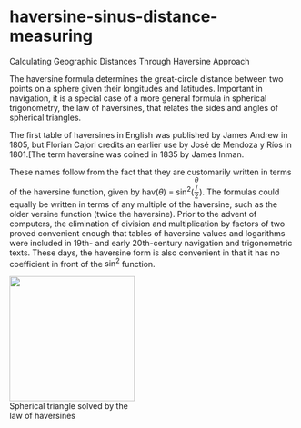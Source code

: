 # haversine-sinus-distance-measuring
Calculating Geographic Distances Through Haversine Approach

The haversine formula determines the great-circle distance between two points on a sphere given their longitudes and latitudes. Important in navigation, it is a special case of a more general formula in spherical trigonometry, the law of haversines, that relates the sides and angles of spherical triangles.

The first table of haversines in English was published by James Andrew in 1805, but Florian Cajori credits an earlier use by José de Mendoza y Ríos in 1801.[The term haversine was coined in 1835 by James Inman.

These names follow from the fact that they are customarily written in terms of the haversine function, given by <span class="texhtml">hav(<i>θ</i>) = sin<sup>2</sup>(<span role="math" class="sfrac nowrap tion" style="display:inline-block; vertical-align:-0.5em; font-size:85%; text-align:center;"><span class="num" style="display:block; line-height:1em; margin:0 0.1em;"><i>θ</i></span><span class="slash visualhide">/</span><span class="den" style="display:block; line-height:1em; margin:0 0.1em; border-top:1px solid;">2</span></span>)</span>. The formulas could equally be written in terms of any multiple of the haversine, such as the older versine function (twice the haversine). Prior to the advent of computers, the elimination of division and multiplication by factors of two proved convenient enough that tables of haversine values and logarithms were included in 19th- and early 20th-century navigation and trigonometric texts. These days, the haversine form is also convenient in that it has no coefficient in front of the <span class="texhtml">sin<sup>2</sup></span> function.

<div class="thumb tright"><div class="thumbinner" style="width:222px;"><a class="image"><img alt="" src="http://upload.wikimedia.org/wikipedia/commons/thumb/3/38/Law-of-haversines.svg/220px-Law-of-haversines.svg.png" decoding="async" width="220" height="220" class="thumbimage" srcset="http://upload.wikimedia.org/wikipedia/commons/thumb/3/38/Law-of-haversines.svg/330px-Law-of-haversines.svg.png 1.5x, http://upload.wikimedia.org/wikipedia/commons/thumb/3/38/Law-of-haversines.svg/440px-Law-of-haversines.svg.png 2x" data-file-width="231" data-file-height="231"></a>  <div class="thumbcaption"><div class="magnify"></div>Spherical triangle solved by the law of haversines</div></div></div>